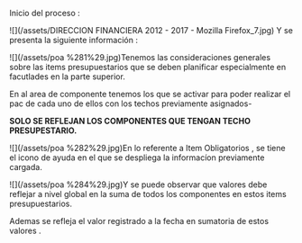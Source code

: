 Inicio del proceso : 

![](/assets/DIRECCION FINANCIERA 2012 - 2017 - Mozilla Firefox_7.jpg) Y se presenta la siguiente información : 

![](/assets/poa %281%29.jpg)Tenemos las consideraciones generales sobre las items presupuestarios que se deben planificar especialmente en facutlades en la parte superior.

En al area de componente tenemos los que se activar para poder realizar el pac de cada uno de ellos con los techos previamente asignados-

**SOLO SE REFLEJAN LOS COMPONENTES QUE TENGAN TECHO PRESUPESTARIO.**

![](/assets/poa %282%29.jpg)En lo referente a Item Obligatorios , se tiene el icono de ayuda en el que se despliega la informacíon previamente cargada.

![](/assets/poa %284%29.jpg)Y se puede observar que valores debe reflejar a nivel global en la suma de todos los componentes en estos items presupuestarios.

Ademas se refleja el valor registrado a la fecha en sumatoria de estos valores .



